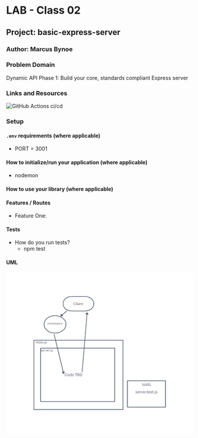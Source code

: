 # LAB - Class 02

## Project: basic-express-server

### Author: Marcus Bynoe

### Problem Domain  

Dynamic API Phase 1: Build your core, standards compliant Express server

### Links and Resources

 ![GitHub Actions ci/cd](https://github.com/marcusbynoe/basic-express-server/actions/new)

### Setup

#### `.env` requirements (where applicable)

- PORT = 3001

#### How to initialize/run your application (where applicable)

- nodemon

#### How to use your library (where applicable)

#### Features / Routes

- Feature One:


#### Tests

- How do you run tests?
  - npm test

#### UML

![UML Image](/assets/Express.png)
